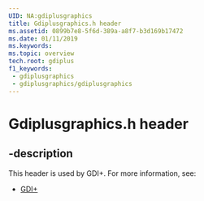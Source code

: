 ```yaml
---
UID: NA:gdiplusgraphics
title: Gdiplusgraphics.h header
ms.assetid: 0899b7e8-5f6d-389a-a8f7-b3d169b17472
ms.date: 01/11/2019
ms.keywords: 
ms.topic: overview
tech.root: gdiplus
f1_keywords:
 - gdiplusgraphics
 - gdiplusgraphics/gdiplusgraphics
---
```


# Gdiplusgraphics.h header


## -description

This header is used by GDI+. For more information, see:

- [GDI+](../_gdiplus/index.md)

